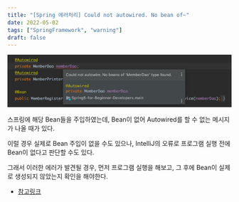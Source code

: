 ```yaml
---
title: "[Spring 에러처리] Could not autowired. No bean of~"
date: 2022-05-02
tags: ["SpringFramework", "warning"]
draft: false
---
```


![](image/20220502_에러처리-couldnot-autowired-no-bean/img.png)

스프링에 해당 Bean들을 주입하였는데, Bean이 없어 Autowired를 할 수 없는 메시지가 나올 때가 있다.

이럴 경우 실제로 Bean 주입이 없을 수도 있으나, IntelliJ의 오류로 프로그램 실행 전에 Bean이 없다고 판단할 수도 있다.

그래서 이러한 에러가 발견될 경우, 먼저 프로그램 실행을 해보고, 그 후에 Bean이 실제로 생성되지 않았는지 확인을 해야한다.

- [참고링크](https://www.inflearn.com/questions/170577)
